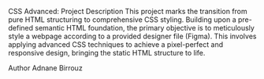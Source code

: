 CSS Advanced:
Project Description
This project marks the transition from pure HTML structuring to comprehensive CSS styling. Building upon a pre-defined semantic HTML foundation, the primary objective is to meticulously style a webpage according to a provided designer file (Figma). This involves applying advanced CSS techniques to achieve a pixel-perfect and responsive design, bringing the static HTML structure to life.


Author
Adnane Birrouz